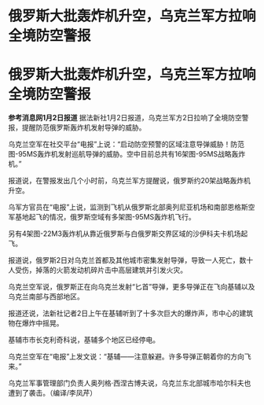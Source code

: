# 俄罗斯大批轰炸机升空，乌克兰军方拉响全境防空警报

# 俄罗斯大批轰炸机升空，乌克兰军方拉响全境防空警报

**参考消息网1月2日报道** 据法新社1月2日报道，乌克兰军方2日拉响了全境防空警报，提醒防范俄罗斯轰炸机发射导弹的威胁。

乌克兰空军在社交平台“电报”上说：“启动防空预警的区域注意导弹威胁！防范图-95MS轰炸机发射巡航导弹的威胁。空中目前总共有16架图-95MS战略轰炸机。”

报道说，在警报发出几个小时前，乌克兰军方提醒说，俄罗斯约20架战略轰炸机升空。

乌军方官员在“电报”上说，监测到飞机从俄罗斯北部奥列尼亚机场和南部恩格斯空军基地起飞的情况，俄罗斯空域有多架图-95MS轰炸机飞行。

另有4架图-22M3轰炸机从靠近俄罗斯与白俄罗斯交界区域的沙伊科夫卡机场起飞。

报道说，俄罗斯2日对乌克兰首都及其他城市密集发射导弹，导致一人死亡，数十人受伤，掉落的火箭发动机碎片击中高层建筑并引发火灾。

乌克兰空军说，俄罗斯正在向乌克兰发射“匕首”导弹，更多导弹正在飞向基辅以及乌克兰南部与西部地区。

报道还说，法新社记者2日上午在基辅听到了十多次巨大的爆炸声，市中心的建筑物在爆炸中摇晃。

基辅市市长克利奇科说，基辅多个地区已经停电。

乌克兰空军在“电报”上发文说：“基辅——注意躲避。许多导弹正朝着你的方向飞来。”

乌克兰军事管理部门负责人奥列格·西涅古博夫说，乌克兰东北部城市哈尔科夫也遭到了袭击。（编译/李凤芹）

